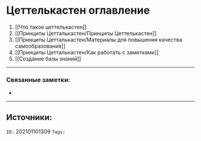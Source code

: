 # Цеттелькастен оглавление
1. [[Что такое цеттелькастен]]
2. [[Принципы Цетталькастен/Принципы Цеттелькастен]]
3. [[Принципы Цетталькастен/Материалы для повышения качества самообразования]]
4. [[Принципы Цетталькастен/Как работать с заметками]]
5. [[Создание базы знаний]]



---
### Связанные заметки:
- 

---
**Источники**: 
- 

`ID:` 202101101309
`Tags:` 